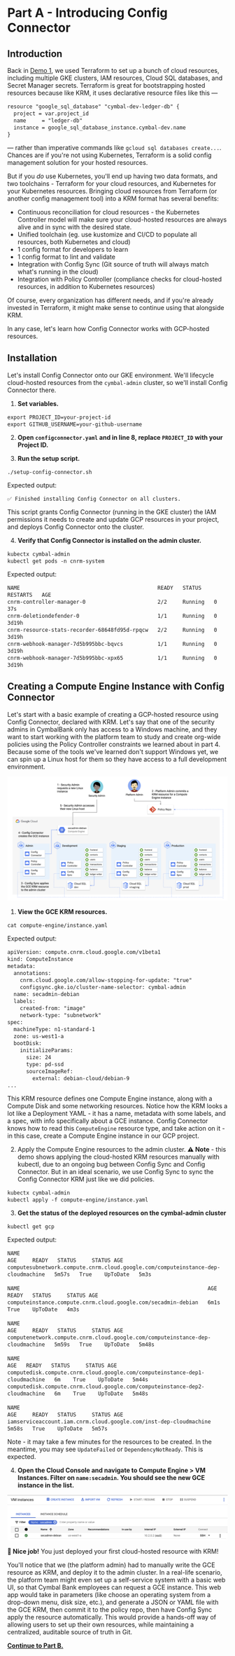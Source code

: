 
# Part A - Introducing Config Connector

## Introduction 

Back in [Demo 1](/1-setup/), we used Terraform to set up a bunch of cloud resources, including multiple GKE clusters, IAM resources, Cloud SQL databases, and Secret Manager secrets. Terraform is great for bootstrapping hosted resources because like KRM, it uses declarative resource files like this —

```
resource "google_sql_database" "cymbal-dev-ledger-db" {
  project = var.project_id 
  name     = "ledger-db"
  instance = google_sql_database_instance.cymbal-dev.name
}
```

— rather than imperative commands like `gcloud sql databases create...`. Chances are if you're not using Kubernetes, Terraform is a solid config management solution for your hosted resources.

But if you *do* use Kubernetes, you'll end up having two data formats, and two toolchains - Terraform for your cloud resources, and Kubernetes for your Kubernetes resources. Bringing cloud resources from Terraform (or another config management tool) into a KRM format has several benefits: 

- Continuous reconciliation for cloud resources - the Kubernetes Controller model will make sure your cloud-hosted resources are always alive and in sync with the desired state. 
- Unified toolchain (eg. use kustomize and CI/CD to populate all resources, both Kubernetes and cloud)
- 1 config format for developers to learn
- 1 config format to lint and validate
- Integration with Config Sync (Git source of truth will always match what's running in the cloud) 
- Integration with Policy Controller (compliance checks for cloud-hosted resources, in addition to Kubernetes resources)

Of course, every organization has different needs, and if you're already invested in Terraform, it might make sense to continue using that alongside KRM. 

In any case, let's learn how Config Connector works with GCP-hosted resources. 

## Installation 

Let's install Config Connector onto our GKE environment. We'll lifecycle cloud-hosted resources from the `cymbal-admin` cluster, so we'll install Config Connector there. 

1. **Set variables.** 

```
export PROJECT_ID=your-project-id
export GITHUB_USERNAME=your-github-username 
```

2. **Open `configconnector.yaml` and in line 8, replace `PROJECT_ID` with your Project ID.** 

3. **Run the setup script.** 

```
./setup-config-connector.sh 
```

Expected output: 

```
✅ Finished installing Config Connector on all clusters.
```

This script grants Config Connector (running in the GKE cluster) the IAM permissions it needs to create and update GCP resources in your project, and deploys Config Connector onto the cluster. 

4. **Verify that Config Connector is installed on the admin cluster.**

```
kubectx cymbal-admin
kubectl get pods -n cnrm-system
```

Expected output: 

```
NAME                                            READY   STATUS    RESTARTS   AGE
cnrm-controller-manager-0                       2/2     Running   0          37s
cnrm-deletiondefender-0                         1/1     Running   0          3d19h
cnrm-resource-stats-recorder-68648fd95d-rpqcw   2/2     Running   0          3d19h
cnrm-webhook-manager-7d5b995bbc-bqvcs           1/1     Running   0          3d19h
cnrm-webhook-manager-7d5b995bbc-xpx65           1/1     Running   0          3d19h
```

## Creating a Compute Engine Instance with Config Connector 

Let's start with a basic example of creating a GCP-hosted resource using Config Connector, declared with KRM. Let's say that one of the security admins in CymbalBank only has access to a Windows machine, and they want to start working with the platform team to study and create org-wide policies using the Policy Controller constraints we learned about in part 4. Because some of the tools we've learned don't support Windows yet, we can spin up a Linux host for them so they have access to a full development environment. 

![screenshot](screenshots/secadmin-gce.jpg)


1. **View the GCE KRM resources.** 

```
cat compute-engine/instance.yaml 
```

Expected output: 

```
apiVersion: compute.cnrm.cloud.google.com/v1beta1
kind: ComputeInstance
metadata:
  annotations:
    cnrm.cloud.google.com/allow-stopping-for-update: "true"
    configsync.gke.io/cluster-name-selector: cymbal-admin
  name: secadmin-debian
  labels:
    created-from: "image"
    network-type: "subnetwork"
spec:
  machineType: n1-standard-1
  zone: us-west1-a
  bootDisk:
    initializeParams:
      size: 24
      type: pd-ssd
      sourceImageRef:
        external: debian-cloud/debian-9
...
```

This KRM resource defines one Compute Engine instance, along with a Compute Disk and some networking resources. Notice how the KRM looks a lot like a Deployment YAML - it has a name, metadata with some labels, and a spec, with info specifically about a GCE instance. Config Connector knows how to read this `ComputeEngine` resource type, and take action on it - in this case, create a Compute Engine instance in our GCP project. 

2. Apply the Compute Engine resources to the admin cluster. **⚠️ Note** - this demo shows applying the cloud-hosted KRM resources manually with kubectl, due to an ongoing bug between Config Sync and Config Connector. But in an ideal scenario, we use Config Sync to sync the Config Connector KRM just like we did policies. 

```
kubectx cymbal-admin
kubectl apply -f compute-engine/instance.yaml
```

3. **Get the status of the deployed resources on the cymbal-admin cluster** 

```
kubectl get gcp 
```

Expected output: 

```
NAME                                                                               AGE     READY   STATUS     STATUS AGE
computesubnetwork.compute.cnrm.cloud.google.com/computeinstance-dep-cloudmachine   5m57s   True    UpToDate   5m3s

NAME                                                            AGE    READY   STATUS     STATUS AGE
computeinstance.compute.cnrm.cloud.google.com/secadmin-debian   6m1s   True    UpToDate   4m3s

NAME                                                                            AGE     READY   STATUS     STATUS AGE
computenetwork.compute.cnrm.cloud.google.com/computeinstance-dep-cloudmachine   5m59s   True    UpToDate   5m48s

NAME                                                                          AGE   READY   STATUS     STATUS AGE
computedisk.compute.cnrm.cloud.google.com/computeinstance-dep1-cloudmachine   6m    True    UpToDate   5m44s
computedisk.compute.cnrm.cloud.google.com/computeinstance-dep2-cloudmachine   6m    True    UpToDate   5m48s

NAME                                                                AGE     READY   STATUS     STATUS AGE
iamserviceaccount.iam.cnrm.cloud.google.com/inst-dep-cloudmachine   5m58s   True    UpToDate   5m57s
```

Note - it may take a few minutes for the resources to be created. In the meantime, you may see `UpdateFailed` or `DependencyNotReady`. This is expected. 

4. **Open the Cloud Console and navigate to Compute Engine > VM Instances. Filter on `name:secadmin`. You should see the new GCE instance in the list.** 

![screenshots](screenshots/secadmin-gce-console.png)

**🌈 Nice job!** You just deployed your first cloud-hosted resource with KRM! 

You'll notice that we (the platform admin) had to manually write the GCE resource as KRM, and deploy it to the admin cluster. In a real-life scenario, the platform team might even set up a self-service system with a basic web UI, so that Cymbal Bank employees can request a GCE instance. This web app would take in parameters (like choose an operating system from a drop-down menu, disk size, etc.), and generate a JSON or YAML file with the GCE KRM, then commit it to the policy repo, then have Config Sync apply the resource automatically. This would provide a hands-off way of allowing users to set up their own resources, while maintaining a centralized, auditable source of truth in Git. 

**[Continue to Part B.](partB-cloud-policies.md)**